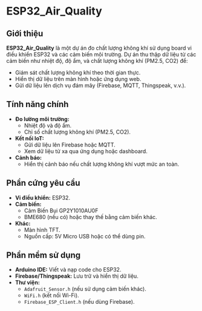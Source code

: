 # ESP32_Air_Quality

## Giới thiệu
**ESP32_Air_Quality** là một dự án đo chất lượng không khí sử dụng board vi điều khiển ESP32 và các cảm biến môi trường. Dự án thu thập dữ liệu từ các cảm biến như nhiệt độ, độ ẩm, và chất lượng không khí (PM2.5, CO2) để:  
- Giám sát chất lượng không khí theo thời gian thực.  
- Hiển thị dữ liệu trên màn hình hoặc ứng dụng web.  
- Gửi dữ liệu lên dịch vụ đám mây (Firebase, MQTT, Thingspeak, v.v.).  

## Tính năng chính
- **Đo lường môi trường:**  
  - Nhiệt độ và độ ẩm.  
  - Chỉ số chất lượng không khí (PM2.5, CO2).  
- **Kết nối IoT:**  
  - Gửi dữ liệu lên Firebase hoặc MQTT.  
  - Xem dữ liệu từ xa qua ứng dụng hoặc dashboard.  
- **Cảnh báo:**  
  - Hiển thị cảnh báo nếu chất lượng không khí vượt mức an toàn.  

## Phần cứng yêu cầu
- **Vi điều khiển:** ESP32.  
- **Cảm biến:**  
  - Cảm Biến Bụi GP2Y1010AU0F
  - BME680 (nếu có) hoặc thay thế bằng cảm biến khác.  
- **Khác:**  
  - Màn hình TFT.  
  - Nguồn cấp: 5V Micro USB hoặc có thể dùng pin.

## Phần mềm sử dụng
- **Arduino IDE:** Viết và nạp code cho ESP32.  
- **Firebase/Thingspeak:** Lưu trữ và hiển thị dữ liệu.  
- **Thư viện:**  
  - `Adafruit_Sensor.h` (nếu sử dụng cảm biến khác).  
  - `WiFi.h` (kết nối Wi-Fi).  
  - `Firebase_ESP_Client.h` (nếu dùng Firebase).